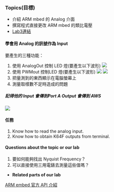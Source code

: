 ### Topics(目標)
- 介紹 ARM mbed 的 Analog 介面
- 撰寫程式直接更改 ARM mbed 的類比電壓
- [Lab3連結](http://www1.ee.nthu.edu.tw/ee240500/mbed-lab-3-analog-input.html#id7)

#### 學會用 Analog 的訊號作為 Input
要產生的三種功能：
1. 使用 AnalogOut 控制 LED 燈(要產生以下波形)
![](http://www1.ee.nthu.edu.tw/ee240500/notes/mbed3/img/3_1_6.png)
2. 使用 PWMout 控制LED 燈(要產生以下波形)
![](http://www1.ee.nthu.edu.tw/ee240500/notes/mbed3/img/3_2_3_2.png)
![](http://www1.ee.nthu.edu.tw/ee240500/notes/mbed3/img/3_2_4.png)
3. 把量測到的東西顯示在電腦螢幕上
4. 測量取樣數不足時造成的問題

##### **記得他的 Input 會傳到Port A Output 會傳到 AWS**
![](http://www1.ee.nthu.edu.tw/ee240500/notes/mbed3/img/3_1_4.jpg)
#### 任務
1. Know how to read the analog input.
2. Know how to obtain K64F outputs from terminal.

#### **Questions about the topic or our lab**
1. 要如何能夠找出 Nyquist Frequency？
2. 可以直接使用三用電錶去測量這些值嗎？

* **Related parts of our lab**

[ARM embed 官方 API 介紹](https://developer.mbed.org/handbook/AnalogIn)
